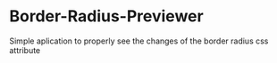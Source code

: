 # Border-Radius-Previewer
Simple aplication to properly see the changes of the border radius css attribute
